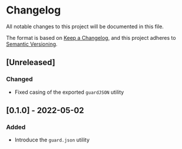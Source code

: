 # Changelog

All notable changes to this project will be documented in this file.

The format is based on [Keep a Changelog](https://keepachangelog.com/en/1.0.0/), and this project adheres to [Semantic Versioning](https://semver.org/spec/v2.0.0.html).

## [Unreleased]

### Changed

- Fixed casing of the exported `guardJSON` utility

## [0.1.0] - 2022-05-02

### Added

- Introduce the `guard.json` utility
